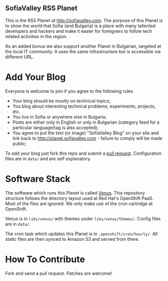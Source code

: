 SofiaValley RSS Planet
----------------------

This is the RSS Planet at <http://sofiavalley.com>. The purpose of this Planet
is to show the world that Sofia (and Bulgaria) is a place with many tallented
developers and hackers and make it easier for foreigners to follow tech related
activities in the region.

As an added bonus we also support another Planet in Bulgarian, targeted at the
local IT community. It uses the same infrastructure but is accessible via
different URL.

Add Your Blog
=============

Everyone is welcome to join if you agree to the following rules

* Your blog should be mostly on technical topics;
* You blog about interesting technical problems, experiments, projects, etc.
* You live in Sofia or anywhere else in Bulgaria;
* Posts are either only in English or only in Bulgarian
(category feed for a particular language/tag is also accepted);
* You agree to put the text (or image) "SofiaValley Blog" on your site and
link back to <http://planet.sofiavalley.com> - failure to comply will be made
public;

To add your blog just fork this repo and submit a
[pull request](https://github.com/SofiaValley/planet/pull/1). Configuration
files are in `data/` and are self explanatory. 


Software Stack
==============

The software which runs this Planet is called
[Venus](https://github.com/rubys/venus). This repository structure follows the
directory layout used at Red Hat's OpenShift PaaS. Most of the files are ignored.
We only make use of the cron cartridge at OpenShift.

Venus is in `libs/venus/` with themes under `libs/venus/themes/`. Config files
are in `data/`. 

The cron task which updates this Planet is in `.openshift/cron/hourly/`.
All static files are then synced to Amazon S3 and served from there.

How To Contribute
=================

Fork and send a pull request. Patches are welcome!
